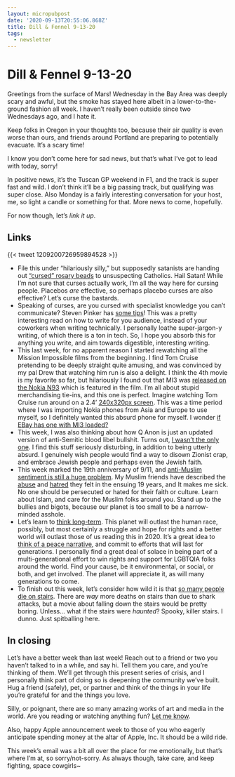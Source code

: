```yaml
---
layout: micropubpost
date: '2020-09-13T20:55:06.868Z'
title: Dill & Fennel 9-13-20
tags:
  - newsletter
---
```


# Dill & Fennel 9-13-20

Greetings from the surface of Mars! Wednesday in the Bay Area was deeply scary and awful, but the smoke has stayed here albeit in a lower-to-the-ground fashion all week. I haven’t really been outside since two Wednesdays ago, and I hate it.

Keep folks in Oregon in your thoughts too, because their air quality is even worse than ours, and friends around Portland are preparing to potentially evacuate. It’s a scary time!

I know you don’t come here for sad news, but that’s what I’ve got to lead with today, sorry!

In positive news, it’s the Tuscan GP weekend in F1, and the track is super fast and wild. I don’t think it’ll be a big passing track, but qualifying was super close. Also Monday is a fairly interesting conversation for your host, me, so light a candle or something for that. More news to come, hopefully.

For now though, let’s _link it up_.

## Links

{{< tweet 1209200726959894528 >}}

- File this under “hilariously silly,” but supposedly satanists are handing out [“cursed” rosary beads](https://www.thesun.co.uk/news/4394932/illuminati-satanists-are-handing-out-of-cursed-rosary-beads-to-unsuspecting-catholics-leaving-them-haunted-by-evil-spirits-warns-chief-exorcist/) to unsuspecting Catholics. Hail Satan! While I’m not sure that curses actually work, I’m all the way here for cursing people. Placebos _are_ effective, so perhaps placebo curses are also effective? Let’s curse the bastards.
- Speaking of curses, are you cursed with specialist knowledge you can’t communicate? Steven Pinker has [some tips](https://fs.blog/2016/03/stephen-pinker-tells-us-why-our-professional-writing-sucks-and-what-to-do/)! This was a pretty interesting read on how to write for you audience, instead of your coworkers when writing technically. I personally loathe super-jargon-y writing, of which there is a ton in tech. So, I hope you absorb this for anything you write, and aim towards digestible, interesting writing. 
- This last week, for no apparent reason I started rewatching all the Mission Impossible films from the beginning. I find Tom Cruise pretending to be deeply straight quite amusing, and was convinced by my pal Drew that watching him run is also a delight. I think the 4th movie is my favorite so far, but hilariously I found out that MI3 was [released on the Nokia N93](https://www.firstpost.com/tech/news-analysis/mission-impossible-3-on-nokia-n93-3549677.html) which is featured in the film. I’m all about stupid merchandising tie-ins, and this one is perfect. Imagine watching Tom Cruise run around on a 2.4’ [240x320px screen](https://www.gsmarena.com/nokia_n93-1551.php). This was a time period where I was importing Nokia phones from Asia and Europe to use myself, so I definitely wanted this absurd phone for myself. I wonder [if EBay has one with MI3 loaded?](https://www.ebay.com/itm/Nokia-N-Series-N93-Silver-Unlocked-Smartphone/143623148929?hash=item21709b5581:g:zTAAAOSwPpZaIEbg)
- This week, I was also thinking about how Q Anon is just an updated version of anti-Semitic blood libel bullshit. Turns out, [I wasn’t the only one](https://www.justsecurity.org/72339/qanon-is-a-nazi-cult-rebranded/). I find this stuff seriously disturbing, in addition to being utterly absurd. I genuinely wish people would find a way to disown Zionist crap, and embrace Jewish people and perhaps even the Jewish faith.
- This week marked the 19th anniversary of 9/11, and [anti-Muslim sentiment is still a huge problem](https://www.opednews.com/articles/American-Muslims-19-years-by-Abdus-Sattar-Ghaza-Activist_Alliances_American-Muslim-Voice_Anti-Muslim-200911-172.html). My Muslim friends have described the [abuse](https://www.theatlantic.com/politics/archive/2012/05/was-there-really-a-post-9-11-backlash-against-muslims/256725/) and [hatred](https://www.pri.org/stories/2016-09-12/data-hate-crimes-against-muslims-increased-after-911) they felt in the ensuing 19 years, and It makes me sick. No one should be persecuted or hated for their faith or culture. Learn about Islam, and care for the Muslim folks around you. Stand up to the bullies and bigots, because our planet is too small to be a narrow-minded asshole.
- Let’s learn to [think long-term](https://blog.longnow.org/02020/07/20/six-ways-to-think-long-term-a-cognitive-toolkit-for-good-ancestors/). This planet will outlast the human race, possibly, but most certainly a struggle and hope for rights and a better world will outlast those of us reading this in 2020. It’s a great idea to [think of a peace narrative](https://charleseisenstein.org/essays/building-a-peace-narrative/), and commit to efforts that will last for generations. I personally find a great deal of solace in being part of a multi-generational effort to win rights and support for LGBTQIA folks around the world. Find your cause, be it environmental, or social, or both, and get involved. The planet will appreciate it, as will many generations to come.
- To finish out this week, let’s consider how wild it is that [so many people die on stairs](http://news.bbc.co.uk/2/hi/health/790609.stm). There are _way_ more deaths on stairs than due to shark attacks, but a movie about falling down the stairs would be pretty boring. Unless... what if the stairs were _haunted_? Spooky, killer stairs. I dunno. Just spitballing here.

## In closing

Let’s have a better week than last week! Reach out to a friend or two you haven’t talked to in a while, and say hi. Tell them you care, and you’re thinking of them. We’ll get through this present series of crisis, and I personally think part of doing so is deepening the community we’ve built. Hug a friend (safely), pet, or partner and think of the things in your life you’re grateful for and the things you love. 

Silly, or poignant, there are so many amazing works of art and media in the world. Are you reading or watching anything fun? [Let me know](mailto:hello@brookshelley.com). 

Also, happy Apple announcement week to those of you who eagerly anticipate spending money at the altar of Apple, Inc. It should be a wild ride.

This week’s email was a bit all over the place for me emotionally, but that’s where I’m at, so sorry/not-sorry. As always though, take care, and keep fighting, space cowgirls~
